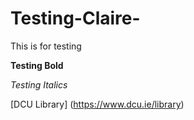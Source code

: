 # Testing-Claire-
This is for testing

**Testing Bold**

*Testing Italics*

[DCU Library] (https://www.dcu.ie/library)

